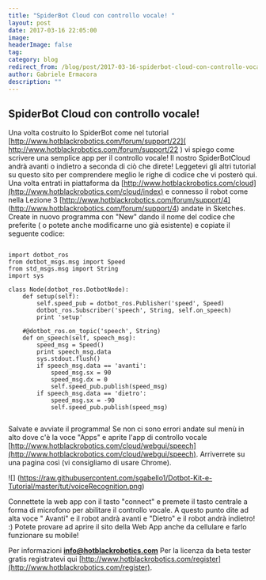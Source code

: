 ```yaml
---
title: "SpiderBot Cloud con controllo vocale! "
layout: post
date: 2017-03-16 22:05:00
image: 
headerImage: false
tag: 
category: blog
redirect_from: /blog/post/2017-03-16-spiderbot-cloud-con-controllo-vocale
author: Gabriele Ermacora
description: ""
---
```


##  SpiderBot Cloud con controllo vocale!  ##

Una volta costruito lo SpiderBot come nel tutorial [http://www.hotblackrobotics.com/forum/support/22]( http://www.hotblackrobotics.com/forum/support/22 ) vi spiego come scrivere una semplice app per il controllo vocale! Il nostro SpiderBotCloud andrà avanti o indietro a seconda di ciò che direte!
Leggetevi gli altri tutorial su questo sito per comprendere meglio le righe di codice che vi posterò qui.
Una volta entrati in piattaforma da [http://www.hotblackrobotics.com/cloud](http://www.hotblackrobotics.com/cloud/index) e connesso il robot come nella Lezione 3 [http://www.hotblackrobotics.com/forum/support/4] (http://www.hotblackrobotics.com/forum/support/4) andate in Sketches. Create in nuovo programma con "New" dando il nome del codice che preferite ( o potete anche modificarne uno già esistente) e copiate il seguente codice:

```

import dotbot_ros
from dotbot_msgs.msg import Speed
from std_msgs.msg import String
import sys

class Node(dotbot_ros.DotbotNode):
    def setup(self):
        self.speed_pub = dotbot_ros.Publisher('speed', Speed)
        dotbot_ros.Subscriber('speech', String, self.on_speech)
        print 'setup'

    #@dotbot_ros.on_topic('speech', String)
    def on_speech(self, speech_msg):
        speed_msg = Speed()
        print speech_msg.data
        sys.stdout.flush()
        if speech_msg.data == 'avanti':
            speed_msg.sx = 90
            speed_msg.dx = 0
            self.speed_pub.publish(speed_msg)
        if speech_msg.data == 'dietro':
            speed_msg.sx = -90
            self.speed_pub.publish(speed_msg)


```

Salvate e avviate il programma! Se non ci sono errori andate sul menù in alto dove c'è la voce "Apps" e aprite l'app di controllo vocale [http://www.hotblackrobotics.com/cloud/webgui/speech](http://www.hotblackrobotics.com/cloud/webgui/speech). Arriverrete su una pagina così (vi consigliamo di usare Chrome).

![] (https://raw.githubusercontent.com/sgabello1/Dotbot-Kit-e-Tutorial/master/tut/voiceRecognition.png) 

Connettete la web app con il tasto "connect" e premete il tasto centrale a forma di microfono per abilitare il controllo vocale. A questo punto dite ad alta voce " Avanti"  e il robot andrà avanti e "Dietro" e il robot andrà indietro! :) 
Potete provare ad aprire il sito della Web App anche da cellulare e farlo funzionare su mobile!

Per informazioni **info@hotblackrobotics.com** 
Per la licenza da beta tester gratis registratevi qui [http://www.hotblackrobotics.com/register](http://www.hotblackrobotics.com/register).
